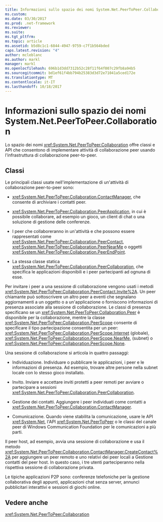 ```yaml
---
title: Informazioni sullo spazio dei nomi System.Net.PeerToPeer.Collaboration
ms.custom: 
ms.date: 03/30/2017
ms.prod: .net-framework
ms.reviewer: 
ms.suite: 
ms.tgt_pltfrm: 
ms.topic: article
ms.assetid: b5d8c1c1-6844-4947-9759-c7f1b564bded
caps.latest.revision: "4"
author: mcleblanc
ms.author: markl
manager: markl
ms.openlocfilehash: 696b1d3dd7312b52c28f11f64f007c29fb8a94b5
ms.sourcegitcommit: bd1ef61f4bb794b25383d3d72e71041a5ced172e
ms.translationtype: MT
ms.contentlocale: it-IT
ms.lasthandoff: 10/18/2017
---
```

# <a name="about-the-systemnetpeertopeercollaboration-namespace"></a>Informazioni sullo spazio dei nomi System.Net.PeerToPeer.Collaboration
Lo spazio dei nomi <xref:System.Net.PeerToPeer.Collaboration> offre classi e API che consentono di implementare attività di collaborazione peer usando l'infrastruttura di collaborazione peer-to-peer.  
  
## <a name="classes"></a>Classi  
 Le principali classi usate nell'implementazione di un'attività di collaborazione peer-to-peer sono:  
  
-   <xref:System.Net.PeerToPeer.Collaboration.ContactManager>, che consente di archiviare i contatti peer.  
  
-   <xref:System.Net.PeerToPeer.Collaboration.PeerApplication>, in cui è possibile collaborare, ad esempio un gioco, un client di chat o una soluzione di gestione delle conferenze.  
  
-   I peer che collaboreranno in un'attività  e che possono essere rappresentati come <xref:System.Net.PeerToPeer.Collaboration.PeerContact>, <xref:System.Net.PeerToPeer.Collaboration.PeerNearMe> o oggetti <xref:System.Net.PeerToPeer.Collaboration.PeerEndPoint>.  
  
-   La stessa classe statica <xref:System.Net.PeerToPeer.Collaboration.PeerCollaboration>, che specifica le applicazioni disponibili e i peer partecipanti ad ognuna di esse.  
  
 Per invitare i peer a una sessione di collaborazione vengono usati i metodi <xref:System.Net.PeerToPeer.Collaboration.PeerContact.Invite%2A>.  Un peer chiamante può sottoscrivere un altro peer a eventi che segnalano aggiornamenti a un oggetto o a un'applicazione o forniscono informazioni di presenza associate alla sessione di collaborazione. Le classi di presenza specificano se un <xref:System.Net.PeerToPeer.Collaboration.Peer> è disponibile per la collaborazione, mentre la classe <xref:System.Net.PeerToPeer.Collaboration.PeerScope> consente di specificare il tipo partecipazione consentita per un peer: <xref:System.Net.PeerToPeer.Collaboration.PeerScope.Internet> (globale), <xref:System.Net.PeerToPeer.Collaboration.PeerScope.NearMe>, (subnet) o <xref:System.Net.PeerToPeer.Collaboration.PeerScope.None>.  
  
 Una sessione di collaborazione si articola in quattro passaggi:  
  
-   Individuazione. Individuare o pubblicare le applicazioni, i peer e le informazioni di presenza.  Ad esempio, trovare altre persone nella subnet locale con lo stesso gioco installato.  
  
-   Invito. Inviare e accettare inviti protetti a peer remoti per avviare o partecipare a sessioni <xref:System.Net.PeerToPeer.Collaboration.PeerCollaboration>.  
  
-   Gestione dei contatti. Aggiungere i peer individuati come contatti a <xref:System.Net.PeerToPeer.Collaboration.ContactManager>.  
  
-   Comunicazione. Quando viene stabilita la comunicazione, usare le API <xref:System.Net>, l'API <xref:System.Net.PeerToPeer> o le classi del canale peer di Windows Communication Foundation per le comunicazioni a più parti.  
  
 Il peer host, ad esempio, avvia una sessione di collaborazione e usa il metodo <xref:System.Net.PeerToPeer.Collaboration.ContactManager.CreateContact%2A> per aggiungere un peer remoto e uno relativi dei peer locali a Gestione contatti del peer host.  In questo caso, i tre utenti parteciperanno nella rispettiva sessione di collaborazione privata.  
  
 Le tipiche applicazioni P2P sono: conferenze telefoniche per la gestione collaborativa degli appunti, applicazioni chat senza server, annunci pubblicitari interattivi e sessioni di giochi online.  
  
## <a name="see-also"></a>Vedere anche  
 <xref:System.Net.PeerToPeer.Collaboration>
